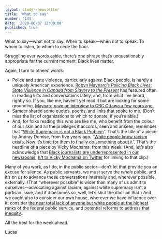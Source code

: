 ```yaml
---
layout: study--newsletter
title: 'What to say'
number: '144'
date: '2020-06-07 12:00:00'
published: true
---
```


What to say—what not to say. When to speak—when not to speak. To whom to listen, to whom to cede the floor.

Struggling over words aside, there’s one phrase that’s unquestionably appropriate for the current moment: Black lives matter.

Again, I turn to others’ words:

- Police and state violence, particularly against Black people, is hardly a uniquely American experience. [Robyn Maynard’s _Policing Black Lives: State Violence in Canada from Slavery to the Present_](https://fernwoodpublishing.ca/book/policing-black-lives) has featured often in reading lists and conversations lately, and, from what I’ve heard, rightly so. If you, like me, haven’t yet read it but are looking for some grounding, [Maynard gave an interview to CBC Ottawa a few years ago.](https://www.youtube.com/watch?v=iL9oqSoctAo)
- [Sameer shared some quotes, poems, and links that spoke to me.](https://www.inthemargins.ca/james-baldwin) (Don’t miss the list of organizations to which to donate, if you’re able.)
- And, for folks reading this who are like me, who benefit from the colour of our skin and all the privileges it accords, seen and unseen, remember that “[White Supremacy is not a Black Problem](https://hazlitt.net/feature/white-supremacy-not-black-problem)”. That’s the title of a piece by Andray Domise, from five years ago. “[White people know racism exists. Now it’s time for them to finally do something about it](https://www.theglobeandmail.com/opinion/article-white-people-know-racism-exists-now-its-time-for-them-to-finally-do/)”. That’s the headline of a piece by Vicky Mochama, from this week. (And, let’s also acknowledge that [Black journalists are underrepresented in our newsrooms](https://twitter.com/BWWNCanada/status/1269617209661427712), [h/t to Vicky Mochama on Twitter](https://twitter.com/vmochama) for linking to that clip.)

Many of you work, as I do, in the public sector—don’t let that provide you an excuse for silence. As public servants, we must serve the _whole_ public, and it’s on us to advance these conversations internally and, wherever possible, externally. (That “wherever possible” is wider than many of us admit to ourselves—advocating against racism, against white supremacy isn’t a partisan issue, and if it becomes so, well, let’s shut the door on that.) And we ought also to consider our own house, wherever we have influence over it: consider [the near total lack of anyone but white people at the highest ranks of the federal public service](https://nationalpost.com/pmn/news-pmn/canada-news-pmn/government-urged-to-increase-diversity-at-top-of-federal-public-service), and [potential reforms to address that inequity](https://toronto.citynews.ca/2019/06/24/celina-caesar-chavannes-says-black-civil-servants-passed-over-for-promotions/).

All the best for the week ahead.

Lucas